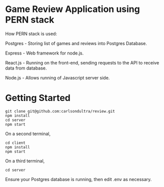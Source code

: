 # Game Review Application using PERN stack

How PERN stack is used:

Postgres - Storing list of games and reviews into Postgres Database.

Express - Web framework for node.js.

React.js - Running on the front-end, sending requests to the API to receive data from database.

Node.js - Allows running of Javascript server side.

# Getting Started

```
git clone git@github.com:carlsondultra/review.git
npm install
cd server
npm start
```
On a second terminal,
```
cd client
npm install
npm start
```
On a third terminal, 
```
cd server
```
Ensure your Postgres database is running, then edit .env as necessary.